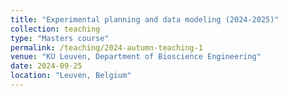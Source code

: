 ```yaml
---
title: "Experimental planning and data modeling (2024-2025)"
collection: teaching
type: "Masters course"
permalink: /teaching/2024-autumn-teaching-1
venue: "KU Leuven, Department of Bioscience Engineering"
date: 2024-09-25
location: "Leuven, Belgium"
---
```


<!-- This is a description of a teaching experience. You can use markdown like any other post.

Heading 1
======

Heading 2
======

Heading 3
====== -->